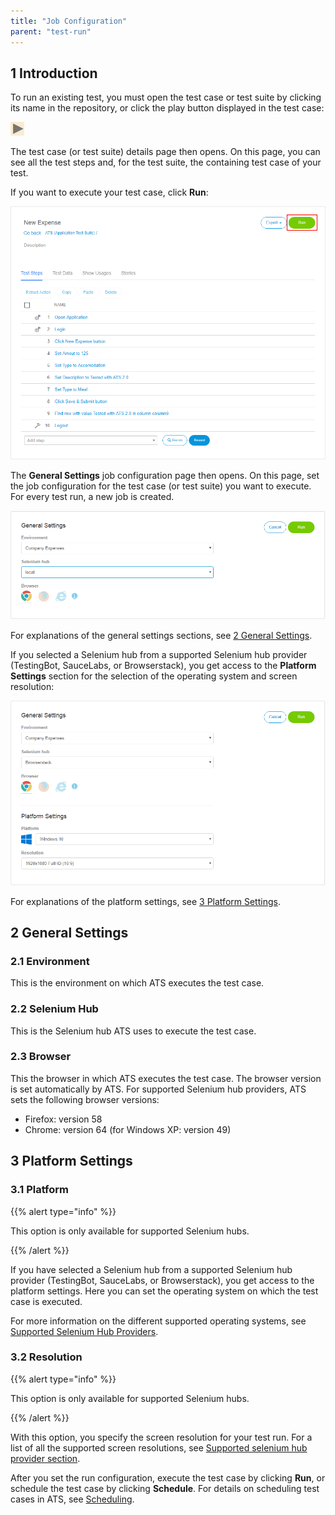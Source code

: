 ```yaml
---
title: "Job Configuration"
parent: "test-run"
---
```


## 1 Introduction

To run an existing test, you must open the test case or test suite by clicking its name in the repository, or click the play button displayed in the test case:

![](attachments/test-run/play-button.png)

The test case (or test suite) details page then opens. On this page, you can see all the test steps and, for the test suite, the containing test case of your test.

If you want to execute your test case, click **Run**:

![](attachments/test-run/test-case-details-run.png)

The **General Settings** job configuration page then opens. On this page, set the job configuration for the test case (or test suite) you want to execute. For every test run, a new job is created.

![](attachments/test-run/runconfig.png)

For explanations of the general settings sections, see [2 General Settings](#general).

If you selected a Selenium hub from a supported Selenium hub provider (TestingBot, SauceLabs, or Browserstack), you get access to the **Platform Settings** section for the selection of the operating system and screen resolution:

![](attachments/test-run/runconfig-os.png)

For explanations of the platform settings, see [3 Platform Settings](#platform).

## 2 General Settings<a name="general"></a>

### 2.1 Environment

This is the environment on which ATS executes the test case.

### 2.2 Selenium Hub

This is the Selenium hub ATS uses to execute the test case.

### 2.3 Browser

This the browser in which ATS executes the test case. The browser version is set automatically by ATS. For supported Selenium hub providers, ATS sets the following browser versions:

* Firefox: version 58
* Chrome: version 64 (for Windows XP: version 49)

## 3 Platform Settings<a name="platform"></a>

### 3.1 Platform

{{% alert type="info" %}}

This option is only available for supported Selenium hubs.

{{% /alert %}}

If you have selected a Selenium hub from a supported Selenium hub provider (TestingBot, SauceLabs, or Browserstack), you get access to the platform settings. Here you can set the operating system on which the test case is executed.

For more information on the different supported operating systems, see [Supported Selenium Hub Providers](supported-selenium-hub-provider).

### 3.2 Resolution

{{% alert type="info" %}}

This option is only available for supported Selenium hubs.

{{% /alert %}}

With this option, you specify the screen resolution for your test run. For a list of all the supported screen resolutions, see [Supported selenium hub provider section](supported-selenium-hub-provider).

After you set the run configuration, execute the test case by clicking **Run**, or schedule the test case by clicking **Schedule**. For details on scheduling test cases in ATS, see [Scheduling](schedule).
